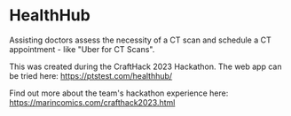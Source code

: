 # HealthHub
Assisting doctors assess the necessity of a CT scan and schedule a CT appointment - like "Uber for CT Scans".

This was created during the CraftHack 2023 Hackathon. The web app can be tried here: https://ptstest.com/healthhub/

Find out more about the team's hackathon experience here: https://marincomics.com/crafthack2023.html
